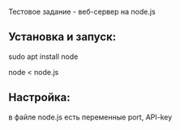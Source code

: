 Тестовое задание - веб-сервер на node.js 
## Установка и запуск:
sudo apt install node

node < node.js


## Настройка:
в файле node.js есть переменные port, API-key

